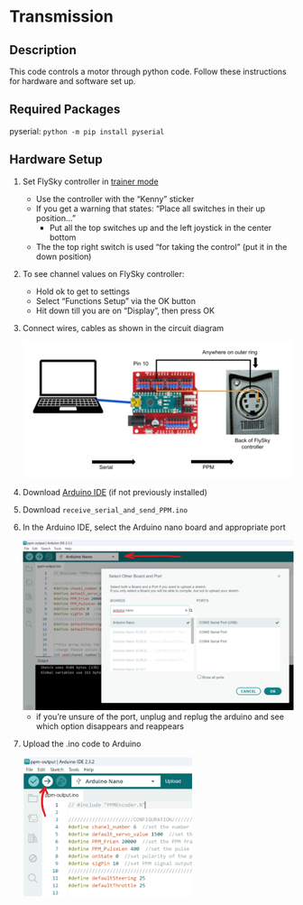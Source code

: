 # Transmission 

## Description
This code controls a motor through python code. Follow these instructions for hardware and software set up.

## Required Packages
pyserial: `python -m pip install pyserial`

## Hardware Setup
1. Set FlySky controller in [trainer mode](https://clover.coex.tech/en/trainer_mode.html)
    * Use the controller with the “Kenny” sticker
    * If you get a warning that states: “Place all switches in their up position…”
        * Put all the top switches up and the left joystick in the center bottom 
    * The the top right switch is used “for taking the control” (put it in the down position)
2. To see channel values on FlySky controller:
    * Hold ok to get to settings
    * Select “Functions Setup” via the OK button
    * Hit down till you are on “Display”, then press OK

3. Connect wires, cables as shown in the circuit diagram

    <img src="readme_assest/circuit_diagram.png" alt="Circuit Diagram" width="500">

4. Download [Arduino IDE](https://www.arduino.cc/en/software) (if not previously installed)
5. Download `receive_serial_and_send_PPM.ino`
6. In the Arduino IDE, select the Arduino nano board and appropriate port
    
    <img src="readme_assest/select_board_and_port.png" alt="Select Board" width=500>

    * if you’re unsure of the port, unplug and replug the arduino and see which option disappears and reappears

7. Upload the .ino code to Arduino

    <img src="readme_assest/upload_sketch.png" alt="Upload Sketch" width=300>



